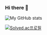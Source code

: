 ### Hi there 👋
![My GitHub stats](https://github-readme-stats.vercel.app/api?username=jisujeong0&count_private=true&show_icons=true&theme=gruvbox)

[![Solved.ac프로필](http://mazassumnida.wtf/api/generate_badge?boj=wltndhso)](https://solved.ac/wltndhso)




<!--
**jisujeong0/jisujeong0** is a ✨ _special_ ✨ repository because its `README.md` (this file) appears on your GitHub profile.

Here are some ideas to get you started:

- 🔭 I’m currently working on ...
- 🌱 I’m currently learning ...
- 👯 I’m looking to collaborate on ...
- 🤔 I’m looking for help with ...
- 💬 Ask me about ...
- 📫 How to reach me: ...
- 😄 Pronouns: ...
- ⚡ Fun fact: ...
-->
